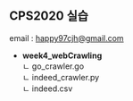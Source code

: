 ## CPS2020 실습

email : happy97cjh@gmail.com

- **week4_webCrawling**  
  ㄴ go_crawler.go  
  ㄴ indeed_crawler.py  
  ㄴ indeed.csv

